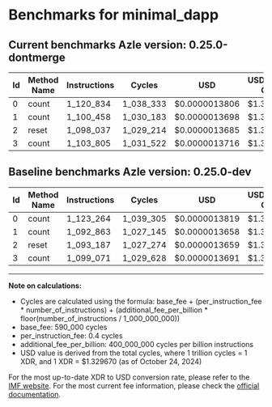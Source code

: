 # Benchmarks for minimal_dapp

## Current benchmarks Azle version: 0.25.0-dontmerge

| Id  | Method Name | Instructions | Cycles    | USD           | USD/Million Calls | Change                            |
| --- | ----------- | ------------ | --------- | ------------- | ----------------- | --------------------------------- |
| 0   | count       | 1_120_834    | 1_038_333 | $0.0000013806 | $1.38             | <font color="green">-2_430</font> |
| 1   | count       | 1_100_458    | 1_030_183 | $0.0000013698 | $1.36             | <font color="red">+7_595</font>   |
| 2   | reset       | 1_098_037    | 1_029_214 | $0.0000013685 | $1.36             | <font color="red">+4_850</font>   |
| 3   | count       | 1_103_805    | 1_031_522 | $0.0000013716 | $1.37             | <font color="red">+4_734</font>   |

## Baseline benchmarks Azle version: 0.25.0-dev

| Id  | Method Name | Instructions | Cycles    | USD           | USD/Million Calls |
| --- | ----------- | ------------ | --------- | ------------- | ----------------- |
| 0   | count       | 1_123_264    | 1_039_305 | $0.0000013819 | $1.38             |
| 1   | count       | 1_092_863    | 1_027_145 | $0.0000013658 | $1.36             |
| 2   | reset       | 1_093_187    | 1_027_274 | $0.0000013659 | $1.36             |
| 3   | count       | 1_099_071    | 1_029_628 | $0.0000013691 | $1.36             |

---

**Note on calculations:**

- Cycles are calculated using the formula: base_fee + (per_instruction_fee \* number_of_instructions) + (additional_fee_per_billion \* floor(number_of_instructions / 1_000_000_000))
- base_fee: 590_000 cycles
- per_instruction_fee: 0.4 cycles
- additional_fee_per_billion: 400_000_000 cycles per billion instructions
- USD value is derived from the total cycles, where 1 trillion cycles = 1 XDR, and 1 XDR = $1.329670 (as of October 24, 2024)

For the most up-to-date XDR to USD conversion rate, please refer to the [IMF website](https://www.imf.org/external/np/fin/data/rms_sdrv.aspx).
For the most current fee information, please check the [official documentation](https://internetcomputer.org/docs/current/developer-docs/gas-cost#execution).

